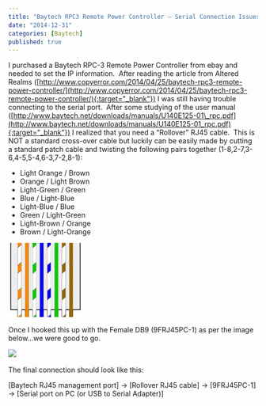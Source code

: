 ```yaml
---
title: "Baytech RPC3 Remote Power Controller – Serial Connection Issues"
date: "2014-12-31"
categories: [Baytech]
published: true
---
```


I purchased a Baytech RPC-3 Remote Power Controller from ebay and needed to set the IP information.  After reading the article from Altered Realms ([http://www.copyerror.com/2014/04/25/baytech-rpc3-remote-power-controller/](http://www.copyerror.com/2014/04/25/baytech-rpc3-remote-power-controller/){:target="_blank"}) I was still having trouble connecting to the serial port.  After some studying of the user manual ([http://www.baytech.net/downloads/manuals/U140E125-01\_rpc.pdf](http://www.baytech.net/downloads/manuals/U140E125-01_rpc.pdf){:target="_blank"}) I realized that you need a “Rollover” RJ45 cable.  This is NOT a standard cross-over cable but luckily can be easily made by cutting a standard patch cable and twisting the following pairs together (1-8,2-7,3-6,4-5,5-4,6-3,7-2,8-1):

- Light Orange / Brown
- Orange / Light Brown
- Light-Green / Green
- Blue / Light-Blue
- Light-Blue / Blue
- Green / Light-Green
- Light-Brown / Orange
- Brown / Light-Orange

![](images/568b-150x150.jpg)

Once I hooked this up with the Female DB9 (9FRJ45PC-1) as per the image below…we were good to go.

![](images/cable1-700x358-672x358-300x160.png)

The final connection should look like this:

\[Baytech RJ45 management port\] -> \[Rollover RJ45 cable\] -> \[9FRJ45PC-1\] -> \[Serial port on PC (or USB to Serial Adapter)\]
